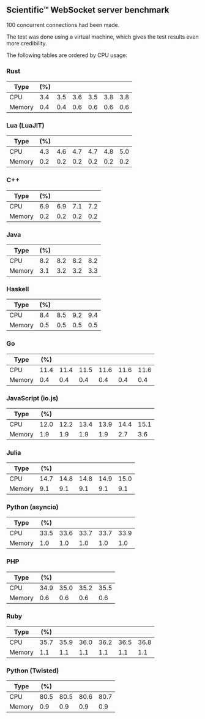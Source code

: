 ## Scientific™ WebSocket server benchmark

100 concurrent connections had been made.

The test was done using a virtual machine, which gives the test results even more credibility.

The following tables are ordered by CPU usage:

### Rust

| Type   | (%) |     |     |     |     |     |
| ------ | --- | --- |---- | --- | --- | --- |
| CPU    | 3.4 | 3.5 | 3.6 | 3.5 | 3.8 | 3.8 |
| Memory | 0.4 | 0.4 | 0.6 | 0.6 | 0.6 | 0.6 |

### Lua (LuaJIT)

| Type   | (%) |     |     |     |     |     |
| ------ | --- | --- |---- | --- | --- | --- |
| CPU    | 4.3 | 4.6 | 4.7 | 4.7 | 4.8 | 5.0 |
| Memory | 0.2 | 0.2 | 0.2 | 0.2 | 0.2 | 0.2 |

### C++

| Type   | (%) |     |     |     |
| ------ | --- | --- | --- | --- |
| CPU    | 6.9 | 6.9 | 7.1 | 7.2 |
| Memory | 0.2 | 0.2 | 0.2 | 0.2 |

### Java

| Type   | (%) |     |     |     |
| ------ | --- | --- | --- | --- |
| CPU    | 8.2 | 8.2 | 8.2 | 8.2 |
| Memory | 3.1 | 3.2 | 3.2 | 3.3 |

### Haskell

| Type   | (%) |     |     |     |
| ------ | --- | --- | --- | --- |
| CPU    | 8.4 | 8.5 | 9.2 | 9.4 |
| Memory | 0.5 | 0.5 | 0.5 | 0.5 |

### Go

| Type   | (%)  |      |      |      |      |      |
| ------ | ---- | ---- | ---- | ---- | ---- | ---- |
| CPU    | 11.4 | 11.4 | 11.5 | 11.6 | 11.6 | 11.6 |
| Memory | 0.4  | 0.4  | 0.4  | 0.4  | 0.4  | 0.4  |

### JavaScript (io.js)

| Type   | (%)  |      |      |      |      |      |
| ------ | ---- | ---- | ---- | ---- | ---- | ---- |
| CPU    | 12.0 | 12.2 | 13.4 | 13.9 | 14.4 | 15.1 |
| Memory | 1.9  | 1.9  | 1.9  | 1.9  | 2.7  | 3.6  |

### Julia

| Type   | (%)  |      |      |      |      |
| ------ | ---- | ---- | ---- | ---- | ---- |
| CPU    | 14.7 | 14.8 | 14.8 | 14.9 | 15.0 |
| Memory | 9.1  | 9.1  | 9.1  | 9.1  | 9.1  |

### Python (asyncio)

| Type   | (%)  |      |      |      |      |
| ------ | ---- | ---- | ---- | ---- | ---- |
| CPU    | 33.5 | 33.6 | 33.7 | 33.7 | 33.9 |
| Memory | 1.0  | 1.0  | 1.0  | 1.0  | 1.0  |

### PHP

| Type   | (%)  |      |      |      |
| ------ | ---- | ---- | ---- | ---- |
| CPU    | 34.9 | 35.0 | 35.2 | 35.5 |
| Memory | 0.6  | 0.6  | 0.6  | 0.6  |

### Ruby

| Type   | (%)  |      |      |      |      |      |
| ------ | ---- | ---- | ---- | ---- | ---- | ---- |
| CPU    | 35.7 | 35.9 | 36.0 | 36.2 | 36.5 | 36.8 |
| Memory | 1.1  | 1.1  | 1.1  | 1.1  | 1.1  | 1.1  |

### Python (Twisted)

| Type   | (%)  |      |      |      |
| ------ | ---- | ---- | ---- | ---- |
| CPU    | 80.5 | 80.5 | 80.6 | 80.7 |
| Memory | 0.9  | 0.9  | 0.9  | 0.9  |
